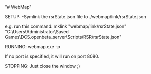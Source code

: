 "# WebMap" 


SETUP:
-Symlink the rsrState.json file to ./webmap/link/rsrState.json

e.g. run this command: mklink "webmap/link/rsrState.json" "C:\Users\Administrator\Saved Games\DCS.openbeta_server\Scripts\RSR\rsrState.json"


RUNNING:
webmap.exe -p <port>

If no port is specified, it will run on port 8080.

STOPPING:
Just close the window ;)